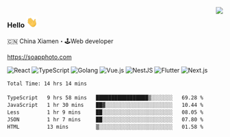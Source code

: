 <img align="right" src="https://github-readme-stats.vercel.app/api?username=yiiu&show_icons=false&bg_color=30,e96443,904e95&title_color=fff&text_color=fff" />

### Hello <img src="https://raw.githubusercontent.com/ABSphreak/ABSphreak/master/gifs/Hi.gif" width="26px" />
 
🇨🇳 China Xiamen・🕹Web developer

https://soapphoto.com

<p align="left"><img src="https://cdn.svgporn.com/logos/react.svg" alt="React" width="32" height="32"/> <img src="https://cdn.svgporn.com/logos/typescript-icon.svg" alt="TypeScript" width="32" height="32"/> <img src="https://cdn.svgporn.com/logos/gopher.svg" alt="Golang" width="32" height="32"/> <img src="https://cdn.svgporn.com/logos/vue.svg" alt="Vue.js" width="32" height="32"/> <img src="https://cdn.svgporn.com/logos/nestjs.svg" alt="NestJS" width="32" height="32"/> <img src="https://cdn.svgporn.com/logos/flutter.svg" alt="Flutter" width="32" height="32"/> <img src="https://cdn.svgporn.com/logos/nextjs-icon.svg" alt="Next.js" width="32" height="32"/></p>


<!--START_SECTION:waka-->

```txt
Total Time: 14 hrs 14 mins

TypeScript   9 hrs 58 mins   █████████████████▒░░░░░░░   69.28 %
JavaScript   1 hr 30 mins    ██▓░░░░░░░░░░░░░░░░░░░░░░   10.44 %
Less         1 hr 9 mins     ██░░░░░░░░░░░░░░░░░░░░░░░   08.05 %
JSON         1 hr 7 mins     ██░░░░░░░░░░░░░░░░░░░░░░░   07.80 %
HTML         13 mins         ▒░░░░░░░░░░░░░░░░░░░░░░░░   01.58 %
```

<!--END_SECTION:waka-->
